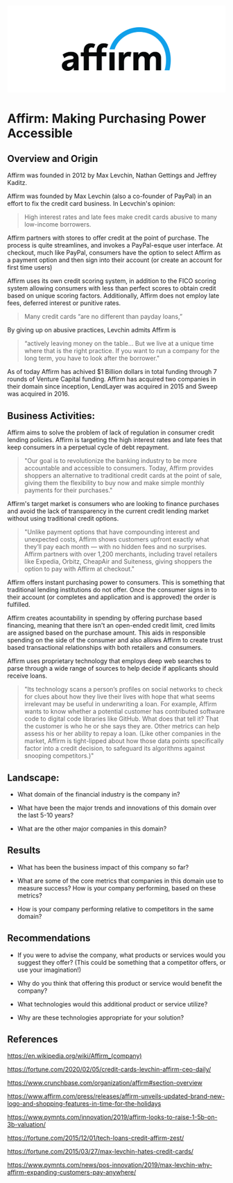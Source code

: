 ![Affirm_Logo](/images/affirm_logo.png)
# Affirm: Making Purchasing Power Accessible

## Overview and Origin
Affirm was founded in 2012 by Max Levchin, Nathan Gettings and Jeffrey Kaditz. 

Affirm was founded by Max Levchin (also a co-founder of PayPal) in an effort to fix the credit card business. In Lecvchin's opinion:

> High interest rates and late fees make credit cards abusive to many low-income borrowers.

 Affirm partners with stores to offer credit at the point of purchase. The process is quite streamlines, and invokes a PayPal-esque user interface. At checkout, much like PayPal, consumers have the option to select Affirm as a payment option and then sign into their account (or create an account for first time users)

 Affirm uses its own credit scoring system, in addition to the FICO scoring system allowing consumers with less than perfect scores to obtain credit based on unique scoring factors. Additionally, Affirm does not employ late fees, deferred interest or punitive rates.

> Many credit cards “are no different than payday loans,” 

By giving up on abusive practices, Levchin admits Affirm is 
> “actively leaving money on the table… But we live at a unique time where that is the right practice. If you want to run a company for the long term, you have to look after the borrower." 

As of today Affirm has achived $1 Billion dollars in total funding through 7 rounds of Venture Capital funding. Affirm has acquired two companies in their domain since inception, LendLayer was acquired in 2015 and Sweep was acquired in 2016.


## Business Activities:

Affirm aims to solve the problem of lack of regulation in consumer credit lending policies. Affirm is targeting the high interest rates and late fees that keep consumers in a perpetual cycle of debt repayment.

>"Our goal is to revolutionize the banking industry to be more accountable and accessible to consumers. Today, Affirm provides shoppers an alternative to traditional credit cards at the point of sale, giving them the flexibility to buy now and make simple monthly payments for their purchases." 

Affirm's target market is consumers who are looking to finance purchases and avoid the lack of transparency in the current credit lending market without using traditional credit options.

>"Unlike payment options that have compounding interest and unexpected costs, Affirm shows customers upfront exactly what they’ll pay each month — with no hidden fees and no surprises. Affirm partners with over 1,200 merchants, including travel retailers like Expedia, Orbitz, CheapAir and Suiteness, giving shoppers the option to pay with Affirm at checkout."

Affirm offers instant purchasing power to consumers. This is something that traditional lending institutions do not offer. Once the consumer signs in to their account (or completes and application and is approved) the order is fulfilled. 

Affirm creates acountability in spending by offering purchase based financing, meaning that there isn't an open-ended credit limit, cred limits are assigned based on the purchase amount. This aids in responsible spending on the side of the consumer and also allows Affirm to create trust based transactional relationships with both retailers and consumers.

Affirm uses proprietary technology that employs deep web searches to parse through a wide range of sources to help decide if applicants should receive loans. 

>"Its technology scans a person’s profiles on social networks to check for clues about how they live their lives with hope that what seems irrelevant may be useful in underwriting a loan. For example, Affirm wants to know whether a potential customer has contributed software code to digital code libraries like GitHub. What does that tell it? That the customer is who he or she says they are. Other metrics can help assess his or her ability to repay a loan. (Like other companies in the market, Affirm is tight-lipped about how those data points specifically factor into a credit decision, to safeguard its algorithms against snooping competitors.)"

## Landscape:

* What domain of the financial industry is the company in?

* What have been the major trends and innovations of this domain over the last 5-10 years?

* What are the other major companies in this domain?


## Results

* What has been the business impact of this company so far?

* What are some of the core metrics that companies in this domain use to measure success? How is your company performing, based on these metrics?

* How is your company performing relative to competitors in the same domain?


## Recommendations

* If you were to advise the company, what products or services would you suggest they offer? (This could be something that a competitor offers, or use your imagination!)

* Why do you think that offering this product or service would benefit the company?

* What technologies would this additional product or service utilize?

* Why are these technologies appropriate for your solution?


## References

https://en.wikipedia.org/wiki/Affirm_(company)

https://fortune.com/2020/02/05/credit-cards-levchin-affirm-ceo-daily/

https://www.crunchbase.com/organization/affirm#section-overview

https://www.affirm.com/press/releases/affirm-unveils-updated-brand-new-logo-and-shopping-features-in-time-for-the-holidays

https://www.pymnts.com/innovation/2019/affirm-looks-to-raise-1-5b-on-3b-valuation/

https://fortune.com/2015/12/01/tech-loans-credit-affirm-zest/

https://fortune.com/2015/03/27/max-levchin-hates-credit-cards/

https://www.pymnts.com/news/pos-innovation/2019/max-levchin-why-affirm-expanding-customers-pay-anywhere/
